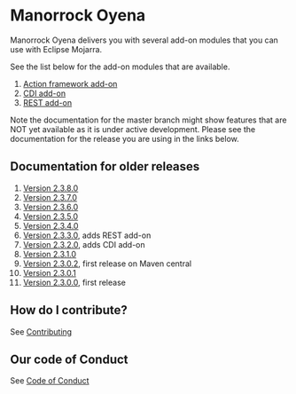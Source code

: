 
# Manorrock Oyena

Manorrock Oyena delivers you with several add-on modules that you can use with
Eclipse Mojarra. 

See the list below for the add-on modules that are available.

1. [Action framework add-on](action/README.md)
2. [CDI add-on](cdi/README.md)
2. [REST add-on](rest/README.md)

Note the documentation for the master branch might show features that are NOT 
yet available as it is under active development. Please see the documentation
for the release you are using in the links below.

## Documentation for older releases

1. [Version 2.3.8.0](https://github.com/manorrock/oyena/tree/v2.3.8.0)
2. [Version 2.3.7.0](https://github.com/manorrock/oyena/tree/v2.3.7.0)
3. [Version 2.3.6.0](https://github.com/manorrock/oyena/tree/v2.3.6.0)
4. [Version 2.3.5.0](https://github.com/manorrock/oyena/tree/v2.3.5.0)
5. [Version 2.3.4.0](https://github.com/manorrock/oyena/tree/v2.3.4.0)
6. [Version 2.3.3.0](https://github.com/manorrock/oyena/tree/v2.3.3.0), adds REST add-on
7. [Version 2.3.2.0](https://github.com/manorrock/oyena/tree/v2.3.2.0), adds CDI add-on
8. [Version 2.3.1.0](https://github.com/manorrock/oyena/tree/v2.3.1.0)
9. [Version 2.3.0.2](https://github.com/manorrock/oyena/tree/v2.3.0.2), first release on Maven central
10. [Version 2.3.0.1](https://github.com/manorrock/oyena/tree/v2.3.0.1)
11. [Version 2.3.0.0](https://github.com/manorrock/oyena/tree/v2.3.0.0), first release

## How do I contribute?

See [Contributing](CONTRIBUTING.md)

## Our code of Conduct

See [Code of Conduct](CODE_OF_CONDUCT.md)
